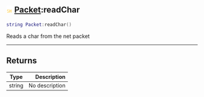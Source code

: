 ## ![shared](../../.gitbook/assets/shared.png) [Packet](https://iaswiki.rawr.dev/readme/packet):readChar

```lua
string Packet:readChar()
```

Reads a char from the net packet

------
## Returns

| Type   | Description |
| ------ | ----------: |
| string | No description |

